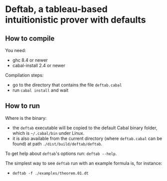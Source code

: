 # Deftab, a tableau-based intuitionistic prover with defaults

## How to compile

You need:

* ghc 8.4 or newer
* cabal-install 2.4 or newer

Compilation steps:

* go to the directory that contains the file `deftab.cabal`
* run `cabal install` and wait

## How to run

Where is the binary:

* the `deftab` executable will be copied to the default Cabal
  binary folder, which is `~/.cabal/bin` under Linux.
* it is also available from the current directory (where
  `deftab.cabal` can be found) at path `./dist/build/deftab/deftab`.

To get help about `deftab`'s options run: `deftab --help`.

The simplest way to see `deftab` run with an example formula is,
for instance:

* `deftab -f ./examples/theorem.01.dt`
